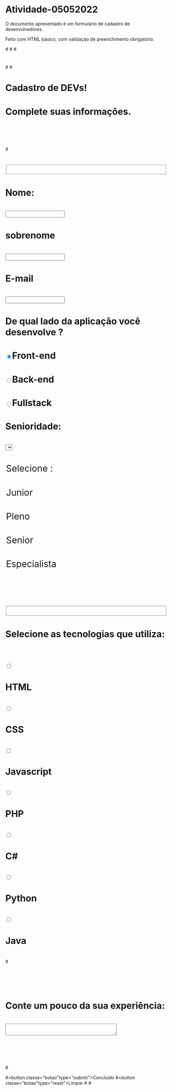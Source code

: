# Atividade-05052022

O documento apresentado é um formulário de cadastro de desenvolvedores.

Feito com HTML básico, com validação de preenchimento obrigatório.

#<!DOCTYPE html>
#<html lang="en">
#<head>
#    <meta charset="UTF-8">
#    <meta http-equiv="X-UA-Compatible" content="IE=edge">
#    <meta name="viewport" content="width=device-width, initial-scale=1.0">
#    <title>Cadastro de DEVs!</title>
#</head>
#<body>
#    <h1 id="titulo">Cadastro de DEVs!</h1>
#    <p id="subtitulo">Complete suas informações.</p>
#    <br>
#<div>
#    <form>
#        <fieldset classe="grupo">
#            <!-- <p> validação online do preenchimento obrigatório, nome, sobrenome e e-mail </p>-->
#            <div>
#                <label for="nome"><strong>Nome:</strong></label>
#                <input type= "text" name= "nome" id="nome" required> 
#            </div>
#            <div classe="campo">
#                <label for="sobrenome"><strong>sobrenome</strong></label>
#                <input type="text" nome= "sobrenome" id="sobrenome" required>
#            </div>
#        <div classe="campo">
#            <label for="email"><strong>E-mail</strong></label>
#            <input type="email" name= "email"  id="email" required> 
#        </div>
#    </fieldset>
#    <div classe="campo">
#        <label>De qual lado da aplicação você desenvolve ? </label>
#        <label>
#            <input type="radio" name= "devweb"  valve="frontend" checked>Front-end 
#        </label>
#        <label>
#            <input type="radio" name= "devweb" valve= "backend">Back-end
#        </label>
#        <label>
#            <input type="radio" name= "devweb" valve= "fullstack">Fullstack
#        </label>
#        </div>
#        <div classe="campo">
#            <label for="senioridade"><strong>Senioridade:</strong></label>
#            <select id="senioridade">
#                <option>Selecione :</option>
#                <option>Junior</option>
#                <option>Pleno</option>
#                <option>Senior</option>
#                <option>Especialista</option>
#            </select>   
#        </div>
#        <br>
#        <fieldset classe="grupo">
#            <div id="check">
#                <label><strong> Selecione as tecnologias que utiliza:</strong></label><br><br>
#                <input type="checkbox" id= "linghtml" name="linghtml" valve= "HTML">
#                  <label for= "linghtml">HTML</label>
#                <input type="checkbox" id="lingcss" name= "lingcss" valve="CSS">
#                  <label for="lingcss">CSS</label>
#                <input type="checkbox" id="lingjava" name="lingjava" valve="Javascript">
#                  <label for="lingjava">Javascript</label>
#                <input type="checkbox" id="lingphp" name="lingphp" valve="PHP">
#                  <label for="lingphp">PHP</label>
#                <input type="checkbox" id="lingcsharp" name="lingcsharp" valve="C#">
#                  <label for="lingcsharp">C#</label>
#                <input type="checkbox" id="lingpython" name="lingpython" valve="Python"> 
#                  <label for="lingpython">Python</label>
#                <input type="checkbox" id="lingcobol" name="lingcobol" valve="Cobol">
#                  <label for="lingcobol">Java</label>
#            </div>
#        </fieldset>
#<div>
#    <br>
#    <label>Conte um pouco da sua experiência:</label>
#    <textarea row="6" style="width: 26em" id="experiencia" name="experiencia"></textarea>
#     <br>
#</div>
#<button classe="botao"type="submit">Concluido</button>
#<button classe="botao"type="reset">Limpar</button>
#</body>
#</html>
